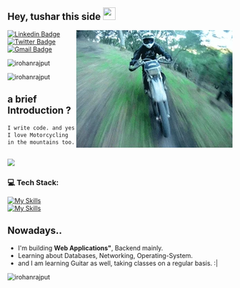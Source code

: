 

## Hey, tushar this side <img src="https://media.giphy.com/media/hvRJCLFzcasrR4ia7z/giphy.gif" width="28px" height="28px">
<img src = 'https://github.com/irohanrajput/irohanrajput/blob/main/bike.gif' alt = 'Awesome Matrix Code' align='right'/>

[![Linkedin Badge](https://img.shields.io/badge/-irohanrajput-blue?style=flat-square&logo=Linkedin&logoColor=white&link=https://www.linkedin.com/in/irohanrajput)](https://www.linkedin.com/in/irohanrajput) [![Twitter Badge](https://img.shields.io/badge/-irohanrajput-blue?style=flat-square&logo=Twitter&logoColor=white&link=https://www.twitter.com/irohanrajput/)](https://www.linkedin.com/in/irohanrajput) [![Gmail Badge](https://img.shields.io/badge/-itusharsingh27@gmail.com-c14438?style=flat-square&logo=Gmail&logoColor=white&link=mailto:itusharsingh27@gmail.com)](mailto:itusharsingh27@gmail.com)
<p align="left"> <img src="https://komarev.com/ghpvc/?username=irohanrajput" alt="irohanrajput" /> </p>


<img src="https://github-readme-stats.vercel.app/api/top-langs?username=irohanrajput&show_icons=true&locale=en&layout=compact" alt="irohanrajput" />

## a brief Introduction ?
 ```
I write code. and yes I love Motorcycling in the mountains too.
	
 ```

![](https://github-readme-stats.vercel.app/api?username=irohanrajput&show_icons=true&hide=[%22issues%22])


<div style="max-width: 60%;">

### 💻 Tech Stack:
[![My Skills](https://skillicons.dev/icons?i=python,django,fastapi,flask,docker,git,linux,sqlite,postgres,mongodb)](https://skillicons.dev) <br/>
[![My Skills](https://skillicons.dev/icons?i=cpp,html,css,javascript,react,express,prisma,bootstrap,postman)](https://skillicons.dev) 

</div>


## Nowadays..
* I'm building **Web Applications"**, Backend mainly.
* Learning about Databases, Networking, Operating-System.
* and I am learning Guitar as well, taking classes on a regular basis. :|


<img src="https://github-readme-streak-stats.herokuapp.com/?user=irohanrajput&" alt="irohanrajput" />


<br>
